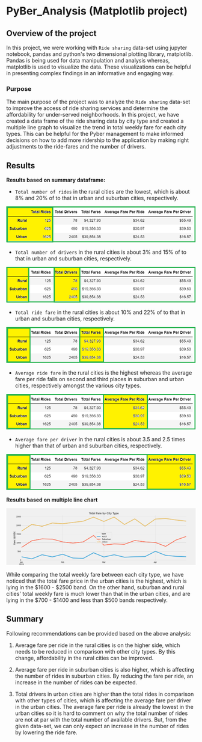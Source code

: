 # PyBer_Analysis (Matplotlib project)

## Overview of the project

In this project, we were working with `Ride sharing` data-set using jupyter notebook, pandas and python's two dimensional 
plotting library, matplotlib. Pandas is being used for data manipulation and analysis whereas, matplotlib is used to
visualize the data. These visualizations can be helpful in presenting complex findings in an informative and engaging way.

### Purpose

The main purpose of the project was to analyze the `Ride sharing` data-set to improve the access of ride sharing services
and determine the affordability for under-served neighborhoods. In this project, we have created a data frame of the
ride sharing data by city type and created a multiple line graph to visualize the trend in total weekly fare for
each city types. This can be helpful for the Pyber management to make informed decisions on how to add more
ridership to the application by making right adjustments to the ride-fares and the number of drivers.

## Results

**Results based on summary dataframe:**

- `Total number of rides` in the rural cities are the lowest, which is about 8% and 20% of to that in urban and
suburban cities, respectively.

![total_rides](Image_analysis/total_rides.png)

- `Total number of drivers` in the rural cities is about 3% and 15% of to that in urban and suburban cities, respectively.

![total_drivers](Image_analysis/total_drivers.png)

- `Total ride fare` in the rural cities is about 10% and 22% of to that in urban and suburban cities, respectively.

![total_fares](Image_analysis/total_fares.png)

- `Average ride fare` in the rural cities is the highest whereas the average fare per ride falls on second and third
places in suburban and urban cities, respectively amongst the various city types. 

![Average_fare_per_ride](Image_analysis/Average_fare_per_ride.png)

- `Average fare per driver` in the rural cities is about 3.5 and 2.5 times higher than that of urban and suburban cities,
respectively.

![Average_fare_per_driver](Image_analysis/Average_fare_per_driver.png)

**Results based on multiple line chart**

![PyBer_fare_summary](analysis/PyBer_fare_summary.png)

While comparing the total weekly fare between each city type, we have noticed that the total fare price in the urban cities
is the highest, which is lying in the $1600 - $2500 band. On the other hand, suburban and rural cities' total
weekly fare is much lower than that in the urban cities, and are lying in the $700 - $1400 and less than
$500 bands respectively.

## Summary

Following recommendations can be provided based on the above analysis:

1. Average fare per ride in the rural cities is on the higher side, which needs to be reduced in comparison with other
city types. By this change, affordability in the rural cities can be improved. 

2. Average fare per ride in suburban cities is also higher, which is affecting the number of rides in suburban cities.
By reducing the fare per ride, an increase in the number of rides can be expected.

3. Total drivers in urban cities are higher than the total rides in comparison with other types of cities,
which is affecting the average fare per driver in the urban cities. The average fare per ride is already the
lowest in the urban cities so it is hard to comment on why the total number of rides are not at par with the
total number of available drivers. But, from the given data-set, we can only expect an increase in the number of
rides by lowering the ride fare.


